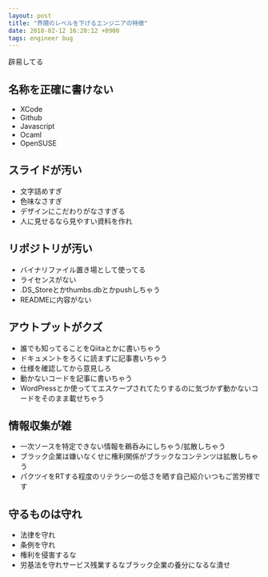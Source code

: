 ```yaml
---
layout: post
title: "界隈のレベルを下げるエンジニアの特徴"
date: 2018-02-12 16:20:12 +0900
tags: engineer bug
---
```


辟易してる


## 名称を正確に書けない
- XCode
- Github
- Javascript
- Ocaml
- OpenSUSE

## スライドが汚い
- 文字詰めすぎ
- 色味なさすぎ
- デザインにこだわりがなさすぎる
- 人に見せるなら見やすい資料を作れ
 
## リポジトリが汚い
- バイナリファイル置き場として使ってる
- ライセンスがない
- .DS_Storeとかthumbs.dbとかpushしちゃう
- READMEに内容がない

## アウトプットがクズ
- 誰でも知ってることをQiitaとかに書いちゃう
- ドキュメントをろくに読まずに記事書いちゃう
- 仕様を確認してから意見しろ
- 動かないコードを記事に書いちゃう
- WordPressとか使っててエスケープされてたりするのに気づかず動かないコードをそのまま載せちゃう

## 情報収集が雑
- 一次ソースを特定できない情報を鵜呑みにしちゃう/拡散しちゃう
- ブラック企業は嫌いなくせに権利関係がブラックなコンテンツは拡散しちゃう
- パクツイをRTする程度のリテラシーの低さを晒す自己紹介いつもご苦労様です

## 守るものは守れ
- 法律を守れ
- 条例を守れ
- 権利を侵害するな
- 労基法を守れサービス残業するなブラック企業の養分になるな潰せ

